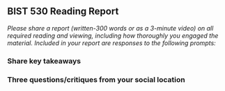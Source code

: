 ## BIST 530 Reading Report
*Please share a report (written-300 words or as a 3-minute video) on all required reading and viewing, including how thoroughly you engaged the material. Included in your report are responses to the following prompts:*

### Share key takeaways

### Three questions/critiques from your social location